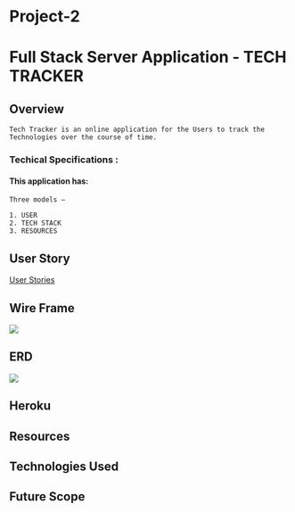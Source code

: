 # Project-2

# Full Stack Server Application - TECH TRACKER

## Overview 

    Tech Tracker is an online application for the Users to track the Technologies over the course of time. 
    
### Techical Specifications :

#### This application has:

```
Three models – 

1. USER
2. TECH STACK
3. RESOURCES

```

## User Story

[User Stories](https://trello.com/b/41xafAg3/project-2-tech-tracker)

## Wire Frame

![](https://i.imgur.com/AKYvW7F.jpg)

## ERD

![](https://i.imgur.com/ua1RI7O.jpg)

## Heroku 

## Resources

## Technologies Used

## Future Scope 




